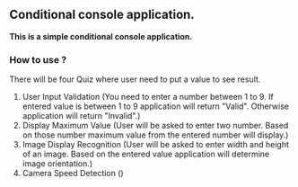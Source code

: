 ﻿## Conditional console application.

**This is a simple conditional console application.**

### How to use ?
There will be four Quiz where user need to put a value to see result.

1. User Input Validation (You need to enter a number between 1 to 9. If entered value is between 1 to 9 application will return "Valid". Otherwise application will return "Invalid".)
2. Display Maximum Value (User will be asked to enter two number. Based on those number maximum value from the entered number will display.)
3. Image Display Recognition (User will be asked to enter width and height of an image. Based on the entered value application will determine image orientation.)
4. Camera Speed Detection ()